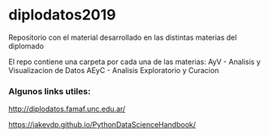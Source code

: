 # diplodatos2019
Repositorio con el material desarrollado en las distintas materias del diplomado

El repo contiene una carpeta por cada una de las materias:
  AyV - Analisis y Visualizacion de Datos
  AEyC - Analisis Exploratorio y Curacion
  
  
### Algunos links utiles:
  
  http://diplodatos.famaf.unc.edu.ar/
  
  https://jakevdp.github.io/PythonDataScienceHandbook/  
    
    
